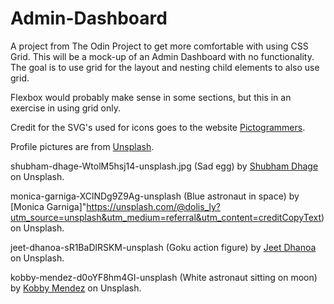 # Admin-Dashboard
A project from The Odin Project to get more comfortable with using CSS Grid. This will be a mock-up of an Admin Dashboard with no functionality. The goal is to use grid for the layout and nesting child elements to also use grid. 

Flexbox would probably make sense in some sections, but this in an exercise in using grid only.

Credit for the SVG's used for icons goes to the website [Pictogrammers](https://pictogrammers.com/library/mdi/).

Profile pictures are from [Unsplash]("https://unsplash.com/").

shubham-dhage-WtolM5hsj14-unsplash.jpg (Sad egg) by [Shubham Dhage](https://unsplash.com/@theshubhamdhage) on Unsplash.

monica-garniga-XClNDg9Z9Ag-unsplash (Blue astronaut in space) by [Monica Garniga]"https://unsplash.com/@dolis_ly?utm_source=unsplash&utm_medium=referral&utm_content=creditCopyText) on Unsplash.

jeet-dhanoa-sR1BaDlRSKM-unsplash (Goku action figure) by [Jeet Dhanoa](https://unsplash.com/@jeetdhanoa?utm_source=unsplash&utm_medium=referral&utm_content=creditCopyText) on Unsplash.

kobby-mendez-d0oYF8hm4GI-unsplash (White astronaut sitting on moon) by [Kobby Mendez](https://unsplash.com/@kobbymendez?utm_source=unsplash&utm_medium=referral&utm_content=creditCopyText) on Unsplash.
